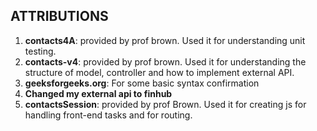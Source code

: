## ATTRIBUTIONS

1. **contacts4A**: provided by prof brown. Used it for understanding unit testing. 
2. **contacts-v4**: provided by prof brown. Used it for understanding the structure of model, controller and how to implement external API. 
3. **geeksforgeeks.org**: For some basic syntax confirmation
4. **Changed my external api to finhub**
5. **contactsSession**: provided by prof Brown. Used it for creating js for handling front-end tasks and for routing.
